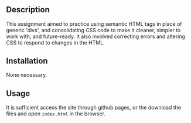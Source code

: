 # <Semantic Tags and DRY CSS>

## Description

This assignment aimed to practice using semantic HTML tags in place of generic 'divs', and consolidating CSS code to make it cleaner, simpler to work with, and future-ready. It also involved correcting errors and altering CSS to respond to changes in the HTML.

## Installation

None necessary.

## Usage

It is sufficient access the site through github pages, or the download the files and open `index.html` in the browser.